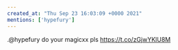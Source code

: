 ```yaml
---
created_at: "Thu Sep 23 16:03:09 +0000 2021"
mentions: ['hypefury']
---
```


.@hypefury do your magicxx pls https://t.co/zGjwYKlU8M